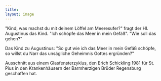 ```yaml
---
title: 
layout: image
---
```


"Kind, was machst du mit deinem Löffel am Meeresufer?" fragt der Hl. Augustinus das Kind. "Ich schöpfe das Meer in mein Gefäß". "Wie soll das gehen?" 

Das Kind zu Augustinus: "So gut wie ich das Meer in mein Gefäß schöpfe, so willst du Narr das unsägliche Geheimnis Gottes ergründen?"

Ausschnitt aus einem Glasfensterzyklus, den Erich Schickling 1981 für St. Pius in den Krankenhäusern der Barmherzigen Brüder Regensburg geschaffen hat.